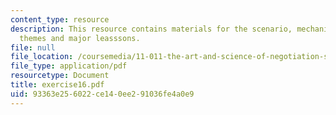 ```yaml
---
content_type: resource
description: This resource contains materials for the scenario, mechanics, process
  themes and major leasssons.
file: null
file_location: /coursemedia/11-011-the-art-and-science-of-negotiation-spring-2006/93363e256022ce140ee291036fe4a0e9_exercise16.pdf
file_type: application/pdf
resourcetype: Document
title: exercise16.pdf
uid: 93363e25-6022-ce14-0ee2-91036fe4a0e9
---
```

